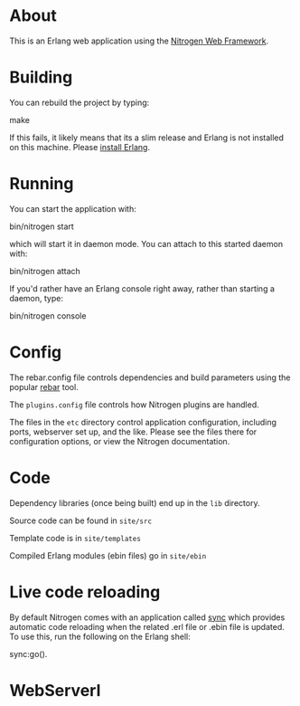 # About

This is an Erlang web application using the [Nitrogen Web
Framework](https://nitrogenproject.com).

# Building

You can rebuild the project by typing:

   make

If this fails, it likely means that its a slim release and Erlang is not
installed on this machine. Please [install
Erlang](https://www.erlang-solutions.com/resources/download.html).

# Running

You can start the application with:

  bin/nitrogen start

which will start it in daemon mode.  You can attach to this started daemon
with:

  bin/nitrogen attach

If you'd rather have an Erlang console right away, rather than starting a
daemon, type:

  bin/nitrogen console

# Config

The rebar.config file controls dependencies and build parameters using the
popular [rebar](http://github.com/rebar/rebar) tool.

The `plugins.config` file controls how Nitrogen plugins are handled.

The files in the `etc` directory control application configuration, including
ports, webserver set up, and the like.  Please see the files there for
configuration options, or view the Nitrogen documentation.

# Code

Dependency libraries (once being built) end up in the `lib` directory.

Source code can be found in `site/src`

Template code is in `site/templates`

Compiled Erlang modules (ebin files) go in `site/ebin`

# Live code reloading

By default Nitrogen comes with an application called [sync](http://github.com/rustyio/sync) which provides automatic code reloading when the related .erl file or .ebin file is updated.  To use this, run the following on the Erlang shell:

  sync:go().
# WebServerl
